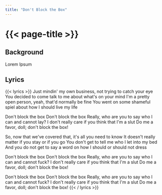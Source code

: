 ```yaml
---
title: "Don't Block the Box"
---
```

# {{< page-title >}}

## Background
Lorem Ipsum

## Lyrics
{{< lyrics >}}
Just mindin' my own business, not trying to catch your eye
You decided to come talk to me about what's on your mind
I'm a pretty open person, yeah, that'd normally be fine
You went on some shameful spiel about how I should live my life

Don't block the box
Don't block the box
Really, who are you to say who I can and cannot lay?
I don't really care if you think that I'm a slut
Do me a favor, doll; don't block the box!

So, now that we've covered that, it's all you need to know
It doesn't really matter if you stay or if you go
You don't get to tell me who I let into my bed
And you do not get to say a word on how I should or should not dress

Don't block the box
Don't block the box
Really, who are you to say who I can and cannot fuck?
I don't really care if you think that I'm a slut
Do me a favor, doll; don't block the box!

Don't block the box
Don't block the box
Really, who are you to say who I can and cannot fuck?
I don't really care if you think that I'm a slut
Do me a favor, doll; don't block the box!
{{< / lyrics >}}
